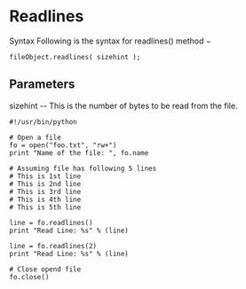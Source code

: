 # Readlines

Syntax Following is the syntax for readlines\(\) method −

```text
fileObject.readlines( sizehint );
```

## Parameters

sizehint -- This is the number of bytes to be read from the file.

```text
#!/usr/bin/python

# Open a file
fo = open("foo.txt", "rw+")
print "Name of the file: ", fo.name

# Assuming file has following 5 lines
# This is 1st line
# This is 2nd line
# This is 3rd line
# This is 4th line
# This is 5th line

line = fo.readlines()
print "Read Line: %s" % (line)

line = fo.readlines(2)
print "Read Line: %s" % (line)

# Close opend file
fo.close()
```


